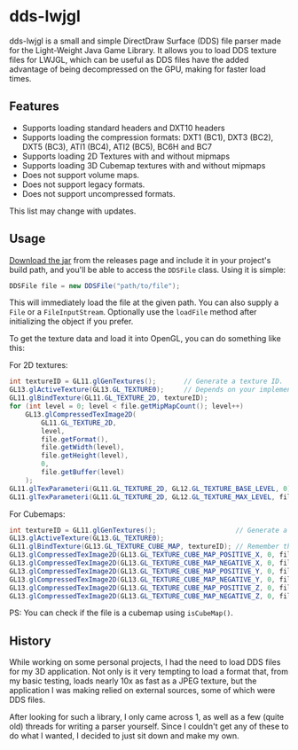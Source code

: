 dds-lwjgl
======

dds-lwjgl is a small and simple DirectDraw Surface (DDS) file parser made for the Light-Weight Java Game Library.
It allows you to load DDS texture files for LWJGL, which can be useful as DDS files have the added advantage of being decompressed on the GPU, making for faster load times.

Features
------------

* Supports loading standard headers and DXT10 headers
* Supports loading the compression formats: DXT1 (BC1), DXT3 (BC2), DXT5 (BC3), ATI1 (BC4), ATI2 (BC5), BC6H and BC7
* Supports loading 2D Textures with and without mipmaps
* Supports loading 3D Cubemap textures with and without mipmaps
* Does not support volume maps.
* Does not support legacy formats.
* Does not support uncompressed formats.

This list may change with updates.

Usage
-----

[Download the jar](https://github.com/Mudbill/dds-lwjgl/releases) from the releases page and include it in your project's build path, and you'll be able to access the `DDSFile` class. Using it is simple:

```java
DDSFile file = new DDSFile("path/to/file");
```

This will immediately load the file at the given path. You can also supply a `File` or a `FileInputStream`. Optionally use the `loadFile` method after initializing the object if you prefer.

To get the texture data and load it into OpenGL, you can do something like this:

For 2D textures:
```java
int textureID = GL11.glGenTextures();       // Generate a texture ID.
GL13.glActiveTexture(GL13.GL_TEXTURE0);     // Depends on your implementation
GL11.glBindTexture(GL11.GL_TEXTURE_2D, textureID);
for (int level = 0; level < file.getMipMapCount(); level++)
    GL13.glCompressedTexImage2D(
    	GL11.GL_TEXTURE_2D, 
    	level, 
    	file.getFormat(), 
    	file.getWidth(level), 
    	file.getHeight(level), 
    	0, 
    	file.getBuffer(level)
    );
GL11.glTexParameteri(GL11.GL_TEXTURE_2D, GL12.GL_TEXTURE_BASE_LEVEL, 0);
GL11.glTexParameteri(GL11.GL_TEXTURE_2D, GL12.GL_TEXTURE_MAX_LEVEL, file.getMipMapCount() - 1);
```

For Cubemaps:
```java
int textureID = GL11.glGenTextures();                    // Generate a texture ID.
GL13.glActiveTexture(GL13.GL_TEXTURE0);
GL11.glBindTexture(GL13.GL_TEXTURE_CUBE_MAP, textureID); // Remember this setting.
GL13.glCompressedTexImage2D(GL13.GL_TEXTURE_CUBE_MAP_POSITIVE_X, 0, file.getFormat(), file.getWidth(), file.getHeight(), 0, file.getCubeMapPositiveX());
GL13.glCompressedTexImage2D(GL13.GL_TEXTURE_CUBE_MAP_NEGATIVE_X, 0, file.getFormat(), file.getWidth(), file.getHeight(), 0, file.getCubeMapNegativeX());
GL13.glCompressedTexImage2D(GL13.GL_TEXTURE_CUBE_MAP_POSITIVE_Y, 0, file.getFormat(), file.getWidth(), file.getHeight(), 0, file.getCubeMapPositiveY());
GL13.glCompressedTexImage2D(GL13.GL_TEXTURE_CUBE_MAP_NEGATIVE_Y, 0, file.getFormat(), file.getWidth(), file.getHeight(), 0, file.getCubeMapNegativeY());
GL13.glCompressedTexImage2D(GL13.GL_TEXTURE_CUBE_MAP_POSITIVE_Z, 0, file.getFormat(), file.getWidth(), file.getHeight(), 0, file.getCubeMapPositiveZ());
GL13.glCompressedTexImage2D(GL13.GL_TEXTURE_CUBE_MAP_NEGATIVE_Z, 0, file.getFormat(), file.getWidth(), file.getHeight(), 0, file.getCubeMapNegativeZ());
```

PS: You can check if the file is a cubemap using `isCubeMap()`.

History
-------

While working on some personal projects, I had the need to load DDS files for my 3D application. Not only is it very tempting to load a format that, from my basic testing, loads nearly 10x as fast as a JPEG texture, but the application I was making relied on external sources, some of which were DDS files.

After looking for such a library, I only came across 1, as well as a few (quite old) threads for writing a parser yourself. Since I couldn't get any of these to do what I wanted, I decided to just sit down and make my own.
